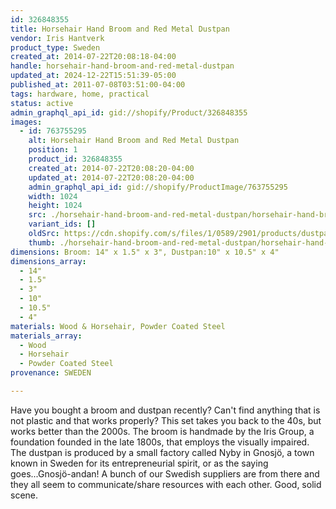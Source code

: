 ```yaml
---
id: 326848355
title: Horsehair Hand Broom and Red Metal Dustpan
vendor: Iris Hantverk
product_type: Sweden
created_at: 2014-07-22T20:08:18-04:00
handle: horsehair-hand-broom-and-red-metal-dustpan
updated_at: 2024-12-22T15:51:39-05:00
published_at: 2011-07-08T03:51:00-04:00
tags: hardware, home, practical
status: active
admin_graphql_api_id: gid://shopify/Product/326848355
images:
  - id: 763755295
    alt: Horsehair Hand Broom and Red Metal Dustpan
    position: 1
    product_id: 326848355
    created_at: 2014-07-22T20:08:20-04:00
    updated_at: 2014-07-22T20:08:20-04:00
    admin_graphql_api_id: gid://shopify/ProductImage/763755295
    width: 1024
    height: 1024
    src: ./horsehair-hand-broom-and-red-metal-dustpan/horsehair-hand-broom-and-red-metal-dustpan__0.jpg
    variant_ids: []
    oldSrc: https://cdn.shopify.com/s/files/1/0589/2901/products/dustpan-broom.jpeg?v=1406074100
    thumb: ./horsehair-hand-broom-and-red-metal-dustpan/horsehair-hand-broom-and-red-metal-dustpan__0-thumb.jpg
dimensions: Broom: 14" x 1.5" x 3", Dustpan:10" x 10.5" x 4"
dimensions_array:
  - 14"
  - 1.5"
  - 3"
  - 10"
  - 10.5"
  - 4"
materials: Wood & Horsehair, Powder Coated Steel
materials_array:
  - Wood
  - Horsehair
  - Powder Coated Steel
provenance: SWEDEN

---
```


Have you bought a broom and dustpan recently? Can't find anything that is not plastic and that works properly? This set takes you back to the 40s, but works better than the 2000s. The broom is handmade by the Iris Group, a foundation founded in the late 1800s, that employs the visually impaired. The dustpan is produced by a small factory called Nyby in Gnosjö, a town known in Sweden for its entrepreneurial spirit, or as the saying goes...Gnosjö-andan! A bunch of our Swedish suppliers are from there and they all seem to communicate/share resources with each other. Good, solid scene.